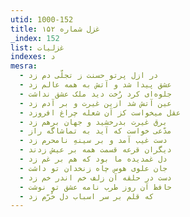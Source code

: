 ```yaml
---
utid: 1000-152
title: غزل شماره ۱۵۲
_index: 152
list: غزلیات
indexes: د
mesra:
  - در ازل پرتو حسنت ز تجلّی دم زد
  - عشق پیدا شد و آتش به همه عالم زد
  - جلوه‌ای کرد رُخت دید ملک عشق نداشت
  - عین آتش شد ازین غیرت و بر آدم زد
  - عقل میخواست کز آن شعله چراغ افروزد
  - برق غیرت بدرخشید و جهان برهم زد
  - مدّعی خواست که آید به تماشاگه راز
  - دست غیب آمد و بر سینهِ نامحرم زد
  - دیگران قرعه قسمت همه بر عیش زدند
  - دل غمدیده ما بود که هم بر غم زد
  - جان علوی هوس چاه زنخدان تو داشت
  - دست در حلقه آن زلف خم اندر خم زد
  - حافظ آن روز طرب نامه عشق تو نوشت
  - که قلم بر سر اسباب دل خُرّم زد
---
```

